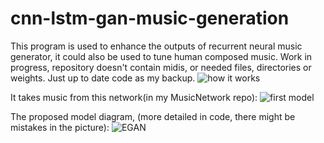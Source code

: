 # cnn-lstm-gan-music-generation

This program is used to enhance the outputs of recurrent neural music generator, it could also be used to tune human composed music.
Work in progress, repository doesn't contain midis, or needed files, directories or weights. Just up to date code as my backup.
![how it works](https://cloud.githubusercontent.com/assets/13591225/25017098/c981fd9e-2082-11e7-8574-aaea5a4174bc.gif)

It takes music from this network(in my MusicNetwork repo):
![first model](https://cloud.githubusercontent.com/assets/13591225/25025151/6071e26e-20a1-11e7-870d-25f623b627b8.png)

The proposed model diagram, (more detailed in code, there might be mistakes in the picture):
![EGAN](https://cloud.githubusercontent.com/assets/13591225/25025240/b8df0620-20a1-11e7-9e9c-f45dd9c91e19.png)

